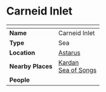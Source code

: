 # Carneid Inlet

| []() | |
| --- | --- |
| **Name** | Carneid Inlet |
| **Type** | Sea |
| **Location** | [Astarus](../../README.md) |
| **Nearby Places** | [Kardan](../continents/kardan.md)<br />[Sea of Songs](sea-of-songs.md) |
| **People** | |
